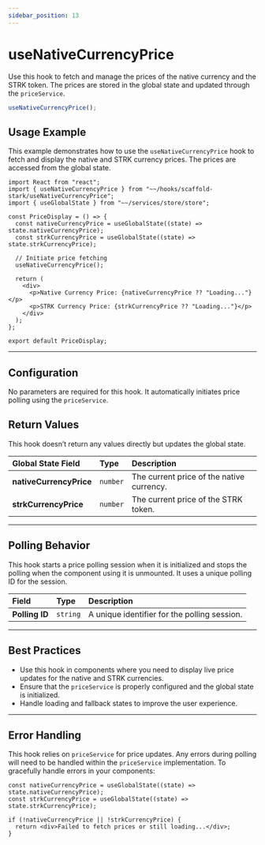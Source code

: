 ```yaml
---
sidebar_position: 13
---
```



# useNativeCurrencyPrice

Use this hook to fetch and manage the prices of the native currency and the STRK token. The prices are stored in the global state and updated through the `priceService`.

```ts
useNativeCurrencyPrice();
```

## Usage Example

This example demonstrates how to use the `useNativeCurrencyPrice` hook to fetch and display the native and STRK currency prices. The prices are accessed from the global state.

```tsx
import React from "react";
import { useNativeCurrencyPrice } from "~~/hooks/scaffold-stark/useNativeCurrencyPrice";
import { useGlobalState } from "~~/services/store/store";

const PriceDisplay = () => {
  const nativeCurrencyPrice = useGlobalState((state) => state.nativeCurrencyPrice);
  const strkCurrencyPrice = useGlobalState((state) => state.strkCurrencyPrice);

  // Initiate price fetching
  useNativeCurrencyPrice();

  return (
    <div>
      <p>Native Currency Price: {nativeCurrencyPrice ?? "Loading..."}</p>
      <p>STRK Currency Price: {strkCurrencyPrice ?? "Loading..."}</p>
    </div>
  );
};

export default PriceDisplay;
```

---

## Configuration

No parameters are required for this hook. It automatically initiates price polling using the `priceService`.


## Return Values

This hook doesn’t return any values directly but updates the global state.

| Global State Field         | Type      | Description                                 |
| :------------------------- | :-------  | :------------------------------------------ |
| **nativeCurrencyPrice**    | `number`  | The current price of the native currency.   |
| **strkCurrencyPrice**      | `number`  | The current price of the STRK token.        |


--- 

## Polling Behavior  

This hook starts a price polling session when it is initialized and stops the polling when the component using it is unmounted. It uses a unique polling ID for the session.  

| Field          | Type       | Description                                            |  
| :------------- | :--------- | :----------------------------------------------------- |  
| **Polling ID** | `string`   | A unique identifier for the polling session.           |  

--- 

## Best Practices

- Use this hook in components where you need to display live price updates for the native and STRK currencies.
- Ensure that the `priceService` is properly configured and the global state is initialized.
- Handle loading and fallback states to improve the user experience.

---

## Error Handling

This hook relies on `priceService` for price updates. Any errors during polling will need to be handled within the `priceService` implementation. To gracefully handle errors in your components:

```tsx
const nativeCurrencyPrice = useGlobalState((state) => state.nativeCurrencyPrice);
const strkCurrencyPrice = useGlobalState((state) => state.strkCurrencyPrice);

if (!nativeCurrencyPrice || !strkCurrencyPrice) {
  return <div>Failed to fetch prices or still loading...</div>;
}
```


